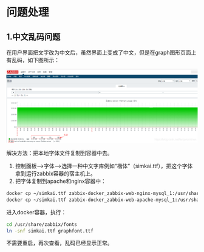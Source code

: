 # 问题处理

## 1.中文乱码问题
在用户界面把文字改为中文后，虽然界面上变成了中文，但是在graph图形页面上有乱码，如下图所示：

![](.\images\luanma.png)

解决方法：把本地字体文件复制到容器中去。

1. 控制面板–>字体–>选择一种中文字库例如“楷体”（simkai.ttf），把这个字体拿到运行zabbix容器的宿主机上。
2. 把字体复制到apache和nginx容器中：

```bash
docker cp ~/simkai.ttf zabbix-docker_zabbix-web-nginx-mysql_1:/usr/share/zabbix/fonts/
docker cp ~/simkai.ttf zabbix-docker_zabbix-web-apache-mysql_1:/usr/share/zabbix/fonts/
```

进入docker容器，执行：

```bash
cd /usr/share/zabbix/fonts
ln -snf simkai.ttf graphfont.ttf
```
不需要重启，再次查看，乱码已经显示正常。
